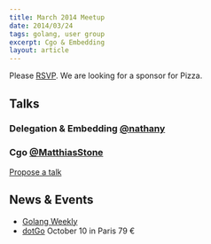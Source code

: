 ```yaml
---
title: March 2014 Meetup
date: 2014/03/24
tags: golang, user group
excerpt: Cgo & Embedding
layout: article
---
```


Please [RSVP](http://www.meetup.com/startupedmonton/events/qfwsfhysfbgc/). We are looking for a sponsor for Pizza.

## Talks

### Delegation & Embedding [@nathany](https://twitter.com/nathany)

### Cgo [@MatthiasStone](https://twitter.com/MatthiasStone)

[Propose a talk](https://github.com/edmontongo/presentations/issues/4)

## News &amp; Events

* [Golang Weekly](http://www.golangweekly.com/)
* [dotGo](http://www.dotgo.eu/) October 10 in Paris 79 &euro;


